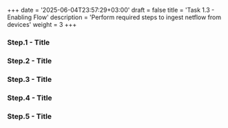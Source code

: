 +++
date = '2025-06-04T23:57:29+03:00'
draft = false
title = 'Task 1.3 - Enabling Flow'
description = 'Perform required steps to ingest netflow from devices'
weight = 3
+++


### Step.1 - Title

### Step.2 - Title

### Step.3 - Title

### Step.4 - Title

### Step.5 - Title

